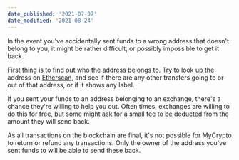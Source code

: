 ```yaml
---
date_published: '2021-07-07'
date_modified: '2021-08-24'
---
```


In the event you've accidentally sent funds to a wrong address that doesn't belong to you, it might be rather difficult, or possibly impossible to get it back.

First thing is to find out who the address belongs to. Try to look up the address on [Etherscan](https://etherscan.io/), and see if there are any other transfers going to or out of that address, or if it shows any label.

If you sent your funds to an address belonging to an exchange, there's a chance they're willing to help you out. Often times, exchanges are willing to do this for free, but some might ask for a small fee to be deducted from the amount they will send back.

As all transactions on the blockchain are final, it's not possible for MyCrypto to return or refund any transactions. Only the owner of the address you've sent funds to will be able to send these back.
